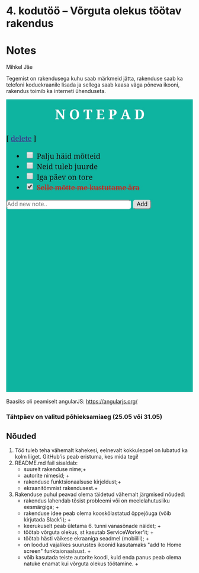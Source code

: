 # 4. kodutöö – Võrguta olekus töötav rakendus

# Notes

Mihkel Jäe

Tegemist on rakendusega kuhu saab märkmeid jätta, rakenduse saab ka telefoni koduekraanile lisada ja 
sellega saab kaasa väga põneva ikooni, rakendus toimib ka interneti ühenduseta.

![screenshot](screenshot.jpg)

Baasiks oli peamiselt angularJS: https://angularjs.org/

### Tähtpäev on valitud põhieksamiaeg (25.05 või 31.05)

## Nõuded

1. Töö tuleb teha vähemalt kahekesi, eelnevalt kokkuleppel on lubatud ka kolm liiget. GitHub'is peab eristuma, kes mida tegi!
1. README.md fail sisaldab:
    * suurelt rakenduse nime;+ 
    * autorite nimesid; +
    * rakenduse funktsionaalsuse kirjeldust;+
    * ekraanitõmmist rakendusest.+
1. Rakenduse puhul peavad olema täidetud vähemalt järgmised nõuded:
    * rakendus lahendab tõsist probleemi või on meelelahutusliku eesmärgiga; +
    * rakenduse idee peab olema kooskõlastatud õppejõuga (võib kirjutada Slack'i); +
    * keerukuselt peab ületama 6. tunni vanasõnade näidet; +
    * töötab võrguta olekus, st kasutab ServiceWorker'it; +
    * töötab hästi väikese ekraaniga seadmel (mobiilil);  +
    * on loodud vajalikes suurustes ikoonid kasutamaks "add to Home screen" funktsionaalsust. +
    * võib kasutada teiste autorite koodi, kuid enda panus peab olema natuke enamat kui võrguta olekus töötamine. +
